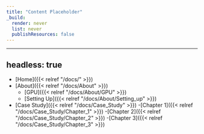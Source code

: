 ```yaml
---
title: "Content Placeholder"
_build:
  render: never
  list: never
  publishResources: false
---
```

---
headless: true
---
- [Home]({{< relref "/docs/" >}})
- [About]({{< relref "/docs/About" >}})
  - [GPU]({{< relref "/docs/About/GPU" >}})
  - [Setting Up]({{< relref "/docs/About/Setting_up" >}})
- [Case Study]({{< relref "/docs/Case_Study" >}})
	-[Chapter 1]({{< relref "/docs/Case_Study/Chapter_1" >}})
	-[Chapter 2]({{< relref "/docs/Case_Study/Chapter_2" >}})
	-[Chapter 3]({{< relref "/docs/Case_Study/Chapter_3" >}})
<br />
